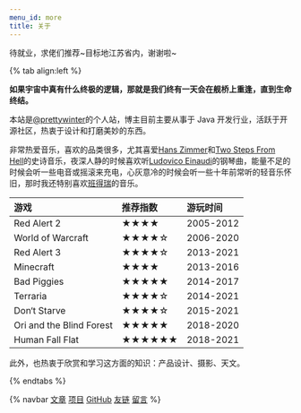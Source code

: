 ```yaml
---
menu_id: more
title: 关于
---
```


待就业，求佬们推荐~目标地江苏省内，谢谢啦~

{% tab align:left %}

<!-- tab 简介 -->

**如果宇宙中真有什么终极的逻辑，那就是我们终有一天会在舰桥上重逢，直到生命终结。**

本站是[@prettywinter](https://prettywinter.github.io)的个人站，博主目前主要从事于 Java 开发行业，活跃于开源社区，热衷于设计和打磨美妙的东西。

<!-- tab 音乐 -->

非常热爱音乐，喜欢的品类很多，尤其喜爱[Hans Zimmer](https://music.163.com/#/artist?id=34517)和[Two Steps From Hell](https://music.163.com/#/artist?id=102714)的史诗音乐，夜深人静的时候喜欢听[Ludovico Einaudi](https://music.163.com/#/artist?id=38127)的钢琴曲，能量不足的时候会听一些电音或摇滚来充电，心灰意冷的时候会听一些十年前常听的轻音乐怀旧，那时我还特别喜欢[班得瑞](https://music.163.com/#/artist?id=88149)的音乐。

<!-- tab 游戏 -->

| 游戏            | 推荐指数 | 游玩时间 |
| :-------------- | :------- | :------- |
| Red Alert 2 | ★★★★        | 2005-2012     |
| World of Warcraft | ★★★★☆        | 2006-2020     |
| Red Alert 3 | ★★★★☆        | 2013-2021     |
| Minecraft       | ★★★★        | 2013-2016     |
| Bad Piggies        | ★★★★★        | 2014-2017     |
| Terraria        | ★★★★☆        | 2014-2021     |
| Don‘t Starve    | ★★★★☆        | 2015-2021     |
| Ori and the Blind Forest | ★★★★★        | 2018-2020     |
| Human Fall Flat | ★★★★★★       | 2018-2021     |

<!-- tab 话题 -->

此外，也热衷于欣赏和学习这方面的知识：产品设计、摄影、天文。

{% endtabs %}

{% navbar [文章](/) [项目](/wiki/) [GitHub](https://github.com/prettywinter) [友链](/friends/) [留言](#comments) %}